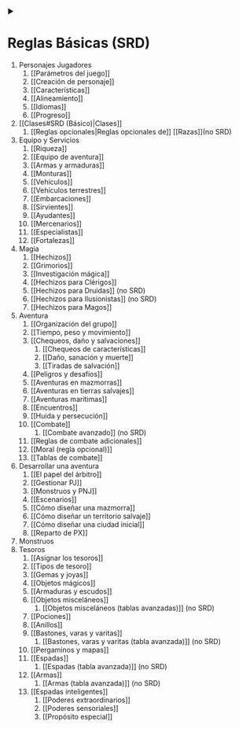 ▶ 
# Reglas Básicas (SRD)

1. Personajes Jugadores
	1. [[Parámetros del juego]]
	2. [[Creación de personaje]]
	3. [[Características]]
	4. [[Alineamiento]]
	5. [[Idiomas]]
	6. [[Progreso]]
2. [[Clases#SRD (Básico)|Clases]]
	1. [[Reglas opcionales|Reglas opcionales de]] [[Razas]](no SRD)
3. Equipo y Servicios
	1. [[Riqueza]]
	2. [[Equipo de aventura]]
	3. [[Armas y armaduras]]
	4. [[Monturas]]
	5. [[Vehículos]]
	6. [[Vehículos terrestres]]
	7. [[Embarcaciones]]
	8. [[Sirvientes]]
	9. [[Ayudantes]]
	10. [[Mercenarios]]
	11. [[Especialistas]]
	12. [[Fortalezas]]
4. Magia
	1. [[Hechizos]]
	2. [[Grimorios]]
	3. [[Investigación mágica]]
	4. [[Hechizos para Clérigos]]
	5. [[Hechizos para Druidas]] (no SRD)
	6. [[Hechizos para Ilusionistas]] (no SRD)
	7. [[Hechizos para Magos]]
5. Aventura
	1. [[Organización del grupo]]
	2. [[Tiempo, peso y movimiento]]
	3. [[Chequeos, daño y salvaciones]]
		1. [[Chequeos de características]]
		2. [[Daño, sanación y muerte]]
		3. [[Tiradas de salvación]]
	4. [[Peligros y desafíos]]
	5. [[Aventuras en mazmorras]]
	6. [[Aventuras en tierras salvajes]]
	7. [[Aventuras marítimas]]
	8. [[Encuentros]]
	9. [[Huida y persecución]]
	10. [[Combate]]
		1. [[Combate avanzado]] (no SRD)
	11. [[Reglas de combate adicionales]]
	12. [[Moral (regla opcional)]]
	13. [[Tablas de combate]]
6. Desarrollar una aventura
	1. [[El papel del árbitro]]
	2. [[Gestionar PJ]]
	3. [[Monstruos y PNJ]]
	4. [[Escenarios]]
	5. [[Cómo diseñar una mazmorra]]
	6. [[Cómo diseñar un territorio salvaje]]
	7. [[Cómo diseñar una ciudad inicial]]
	8. [[Reparto de PX]]
7. Monstruos
8. Tesoros
	1. [[Asignar los tesoros]]
	2. [[Tipos de tesoro]]
	3. [[Gemas y joyas]]
	4. [[Objetos mágicos]]
	5. [[Armaduras y escudos]]
	6. [[Objetos misceláneos]]
		1. [[Objetos misceláneos (tablas avanzadas)]] (no SRD)
	7. [[Pociones]]
	8. [[Anillos]]
	9. [[Bastones, varas y varitas]]
		1. [[Bastones, varas y varitas (tabla avanzada)]] (no SRD)
	10. [[Pergaminos y mapas]]
	11. [[Espadas]]
		1. [[Espadas (tabla avanzada)]] (no SRD)
	12. [[Armas]]
		1. [[Armas (tabla avanzada)]] (no SRD)
	13. [[Espadas inteligentes]]
		1. [[Poderes extraordinarios]]
		2. [[Poderes sensoriales]]
		3. [[Propósito especial]]